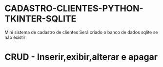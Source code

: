# CADASTRO-CLIENTES-PYTHON-TKINTER-SQLITE
Mini sistema de cadastro de clientes
Será criado o banco de dados sqlite se não existir

# CRUD - Inserir,exibir,alterar e apagar 
